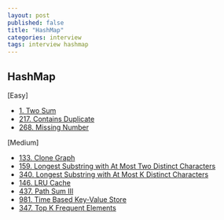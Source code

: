 ```yaml
---
layout: post
published: false
title: "HashMap"
categories: interview
tags: interview hashmap
---
```


## HashMap

[Easy]
- [1. Two Sum](https://leetcode.com/problems/two-sum/)
- [217. Contains Duplicate](https://leetcode.com/problems/contains-duplicate/)
- [268. Missing Number](https://leetcode.com/problems/missing-number/)

[Medium]
- [133. Clone Graph](https://leetcode.com/problems/clone-graph/)
- [159. Longest Substring with At Most Two Distinct Characters](https://leetcode.com/problems/longest-substring-with-at-most-two-distinct-characters/)
- [340. Longest Substring with At Most K Distinct Characters](https://leetcode.com/problems/longest-substring-with-at-most-k-distinct-characters/)
- [146. LRU Cache](https://leetcode.com/problems/lru-cache/)
- [437. Path Sum III](https://leetcode.com/problems/path-sum-iii/)
- [981. Time Based Key-Value Store](https://leetcode.com/problems/time-based-key-value-store/)
- [347. Top K Frequent Elements](https://leetcode.com/problems/top-k-frequent-elements/)